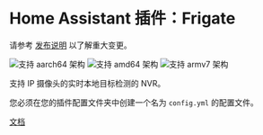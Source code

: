 # Home Assistant 插件：Frigate

请参考 [发布说明](https://github.com/blakeblackshear/frigate/releases) 以了解重大变更。

![支持 aarch64 架构][aarch64-shield] ![支持 amd64 架构][amd64-shield] ![支持 armv7 架构][armv7-shield]

支持 IP 摄像头的实时本地目标检测的 NVR。

您必须在您的插件配置文件夹中创建一个名为 `config.yml` 的配置文件。

[文档](https://docs.frigate.video)

[aarch64-shield]: https://img.shields.io/badge/aarch64-yes-green.svg
[amd64-shield]: https://img.shields.io/badge/amd64-yes-green.svg
[armv7-shield]: https://img.shields.io/badge/armv7-yes-green.svg